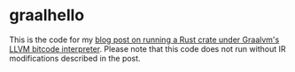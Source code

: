 # graalhello
This is the code for my [blog post on running a Rust crate under Graalvm's LLVM bitcode interpreter](https://michaelbh.com/blog/graalvm-and-rust-1/).
Please note that this code does not run without IR modifications described in the post.
